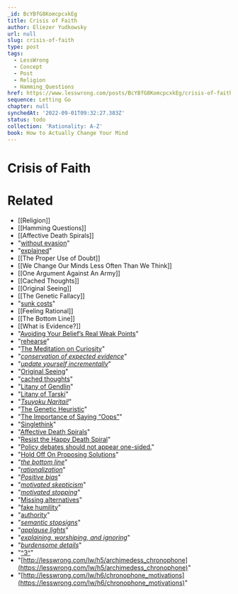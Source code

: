 ```yaml
---
_id: BcYBfG8KomcpcxkEg
title: Crisis of Faith
author: Eliezer Yudkowsky
url: null
slug: crisis-of-faith
type: post
tags:
  - LessWrong
  - Concept
  - Post
  - Religion
  - Hamming_Questions
href: https://www.lesswrong.com/posts/BcYBfG8KomcpcxkEg/crisis-of-faith
sequence: Letting Go
chapter: null
synchedAt: '2022-09-01T09:32:27.383Z'
status: todo
collection: 'Rationality: A-Z'
book: How to Actually Change Your Mind
---
```


# Crisis of Faith


# Related

- [[Religion]]
- [[Hamming Questions]]
- [[Affective Death Spirals]]
- "[without evasion](https://www.lesswrong.com/lw/jy/avoiding_your_beliefs_real_weak_points/)"
- "[explained](https://www.lesswrong.com/lw/jp/occams_razor/)"
- [[The Proper Use of Doubt]]
- [[We Change Our Minds Less Often Than We Think]]
- [[One Argument Against An Army]]
- [[Cached Thoughts]]
- [[Original Seeing]]
- [[The Genetic Fallacy]]
- "[sunk costs](http://en.wikipedia.org/wiki/Sunk_cost)"
- [[Feeling Rational]]
- [[The Bottom Line]]
- [[What is Evidence?]]
- "[Avoiding Your Belief’s Real Weak Points](https://lesswrong.com/rationality/avoiding-your-belief-s-real-weak-points)"
- "[rehearse](https://lesswrong.com/rationality/one-argument-against-an-army)"
- "[The Meditation on Curiosity](https://lesswrong.com/rationality/the-meditation-on-curiosity)"
- "[*conservation of expected evidence*](https://www.lesswrong.com/rationality/conservation-of-expected-evidence)"
- "[*update yourself incrementally*](https://www.lesswrong.com/rationality/update-yourself-incrementally)"
- "[Original Seeing](https://lesswrong.com/rationality/original-seeing)"
- "[cached thoughts](https://www.lesswrong.com/rationality/cached-thoughts)"
- "[Litany of Gendlin](https://lesswrong.com/rationality/you-can-face-reality)"
- "[Litany of Tarski](https://www.lesswrong.com/rationality/the-meditation-on-curiosity)"
- "[*Tsuyoku Naritai!*](https://www.lesswrong.com/rationality/tsuyoku-naritai-i-want-to-become-stronger)"
- "[The Genetic Heuristic](https://www.lesswrong.com/rationality/the-genetic-fallacy)"
- "[The Importance of Saying “Oops”](https://www.lesswrong.com/rationality/the-importance-of-saying-oops)"
- "[Singlethink](https://www.lesswrong.com/rationality/singlethink)"
- "[Affective Death Spirals](https://www.lesswrong.com/rationality/affective-death-spirals)"
- "[Resist the Happy Death Spiral](https://www.lesswrong.com/rationality/resist-the-happy-death-spiral)"
- "[Policy debates should not appear one-sided.](https://www.lesswrong.com/rationality/policy-debates-should-not-appear-one-sided)"
- "[Hold Off On Proposing Solutions](https://www.lesswrong.com/rationality/hold-off-on-proposing-solutions)"
- "[*the bottom line*](https://www.lesswrong.com/rationality/the-bottom-line)"
- "[*rationalization*](https://www.lesswrong.com/rationality/rationalization)"
- "[*Positive bias*](https://www.lesswrong.com/rationality/positive-bias-look-into-the-dark)"
- "[*motivated skepticism*](https://www.lesswrong.com/rationality/knowing-about-biases-can-hurt-people)"
- "[*motivated stopping*](https://www.lesswrong.com/rationality/motivated-stopping-and-motivated-continuation)"
- "[Missing alternatives](https://www.lesswrong.com/rationality/the-third-alternative)"
- "[fake humility](https://www.lesswrong.com/rationality/the-proper-use-of-humility)"
- "[authority](https://www.lesswrong.com/rationality/absolute-authority)"
- "[*semantic stopsigns*](https://www.lesswrong.com/rationality/semantic-stopsigns)"
- "[*applause lights*](https://www.lesswrong.com/rationality/applause-lights)"
- "[*explaining, worshiping, and ignoring*](https://www.lesswrong.com/rationality/explain-worship-ignore)"
- "[*burdensome details*](https://www.lesswrong.com/rationality/burdensome-details)"
- "[^3^](#fn3x74-bk)"
- "[http://lesswrong.com/lw/h5/archimedess_chronophone](https://lesswrong.com/lw/h5/archimedess_chronophone)"
- "[http://lesswrong.com/lw/h6/chronophone_motivations](https://lesswrong.com/lw/h6/chronophone_motivations)"